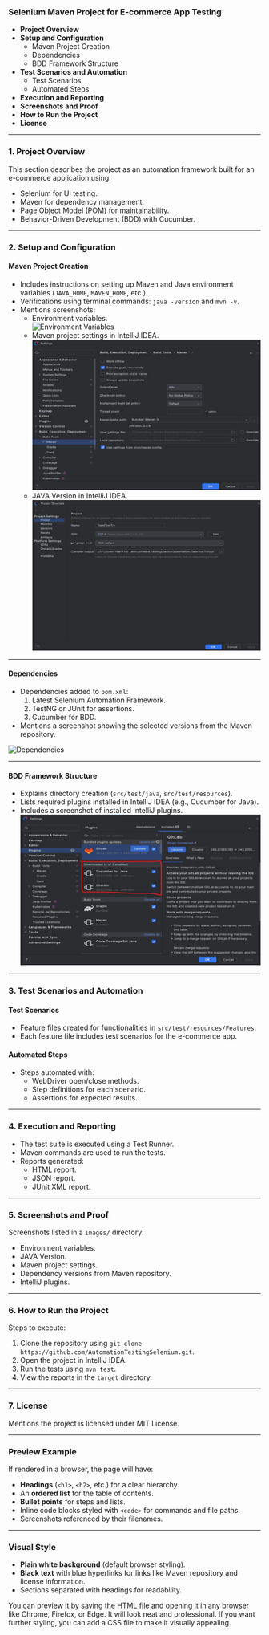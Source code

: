 <h3>
  <strong>Selenium Maven Project for E-commerce App Testing</strong>
</h3>
<ul>
  <li>
    <strong>Project Overview</strong>
  </li>
  <li><strong>Setup and Configuration</strong>
<ul>
  <li>Maven Project Creation</li>
  <li>Dependencies</li>
  <li>BDD Framework Structure</li>
</ul>
  </li>
  <li><strong>Test Scenarios and Automation</strong>
    <ul>
      <li>Test Scenarios</li>
      <li>Automated Steps</li>
    </ul>
  </li>
  <li><strong>Execution and Reporting</strong></li>
  <li><strong>Screenshots and Proof</strong></li>
  <li><strong>How to Run the Project</strong></li>
  <li><strong>License</strong></li>
</ul>
<hr>
<h3><strong>1. Project Overview</strong></h3>
<p>This section describes the project as an automation framework built for an e-commerce application using:</p>
<ul>
  <li>Selenium for UI testing.</li><li>Maven for dependency management.</li>
  <li>Page Object Model (POM) for maintainability.</li>
  <li>Behavior-Driven Development (BDD) with Cucumber.</li>
</ul>
<hr>
<h3><strong>2. Setup and Configuration</strong></h3>
<h4><strong>Maven Project Creation</strong></h4>
<ul>
  <li>Includes instructions on setting up Maven and Java environment variables (<code>JAVA_HOME</code>, <code>MAVEN_HOME</code>, etc.).</li>
  <li>Verifications using terminal commands: <code>java -version</code> and <code>mvn -v</code>.</li>
  <li>Mentions screenshots:<ul><li>Environment variables.</li>
    <img src="images/EnvironmentVariables.PNG" alt="Environment Variables" width="500" height="300">
    <li>Maven project settings in IntelliJ IDEA.</li>
    <img src="images/MavenVersion.jpg" alt="Maven Version" width="500" height="300">
     <li>JAVA Version in IntelliJ IDEA.</li>
    <img src="images/JavaVersion.jpg" alt="JAVA Version" width="500" height="300">
  </ul>
  </li>
</ul>
<hr>
<h4><strong>Dependencies</strong></h4>
<ul>
  <li>Dependencies added to <code>pom.xml</code>:<ol>
    <li>Latest Selenium Automation Framework.</li>
    <li>TestNG or JUnit for assertions.</li>
    <li>Cucumber for BDD.</li></ol></li>
  <li>Mentions a screenshot showing the selected versions from the Maven repository.</li>
</ul>
<img src="images/Dependencies.PNG" alt="Dependencies" width="500" height="300">
<hr>
<h4><strong>BDD Framework Structure</strong></h4>
<ul>
  <li>Explains directory creation (<code>src/test/java</code>, <code>src/test/resources</code>).</li>
  <li>Lists required plugins installed in IntelliJ IDEA (e.g., Cucumber for Java).</li>
  <li>Includes a screenshot of installed IntelliJ plugins.</li>
  <img src="images/Plugins.jpg" alt="Plugins" width="500" height="300">
</ul>
<hr>
<h3><strong>3. Test Scenarios and Automation</strong></h3>
<h4><strong>Test Scenarios</strong></h4>
<ul>
  <li>Feature files created for functionalities in <code>src/test/resources/Features</code>.</li>
  <li>Each feature file includes test scenarios for the e-commerce app.</li>
</ul>
<h4><strong>Automated Steps</strong></h4>
<ul>
  <li>Steps automated with:<ul><li>WebDriver open/close methods.</li>
    <li>Step definitions for each scenario.</li><li>Assertions for expected results.</li>
  </ul>
  </li>
</ul>
<hr>
<h3><strong>4. Execution and Reporting</strong></h3>
<ul>
  <li>The test suite is executed using a Test Runner.</li>
  <li>Maven commands are used to run the tests.</li>
  <li>Reports generated:<ul><li>HTML report.</li>
    <li>JSON report.</li><li>JUnit XML report.</li>
  </ul>
  </li>
</ul>
<hr>
<h3><strong>5. Screenshots and Proof</strong></h3>
<p>Screenshots listed in a <code>images/</code> directory:</p>
<ul>
  <li>Environment variables.</li>
  <li>JAVA Version.</li>
  <li>Maven project settings.</li>
  <li>Dependency versions from Maven repository.</li>
  <li>IntelliJ plugins.</li>
</ul>
<hr>
<h3><strong>6. How to Run the Project</strong></h3>
<p>Steps to execute:</p>
<ol>
  <li>Clone the repository using <code>git clone https://github.com/AutomationTestingSelenium.git</code>.</li>
  <li>Open the project in IntelliJ IDEA.</li><li>Run the tests using <code>mvn test</code>.</li>
  <li>View the reports in the <code>target</code> directory.</li>
</ol>
<hr>
<h3><strong>7. License</strong></h3>
<p>Mentions the project is licensed under MIT License.</p>
<hr>
<h3><strong>Preview Example</strong></h3>
<p>If rendered in a browser, the page will have:</p>
<ul>
  <li><strong>Headings</strong> (<code>&lt;h1&gt;</code>, <code>&lt;h2&gt;</code>, etc.) for a clear hierarchy.</li>
  <li>An <strong>ordered list</strong> for the table of contents.</li>
  <li><strong>Bullet points</strong> for steps and lists.</li>
  <li>Inline code blocks styled with <code>&lt;code&gt;</code> for commands and file paths.</li>
  <li>Screenshots referenced by their filenames.</li>
</ul>
<hr>
<h3><strong>Visual Style</strong></h3>
<ul>
  <li><strong>Plain white background</strong> (default browser styling).</li>
  <li><strong>Black text</strong> with blue hyperlinks for links like Maven repository and license information.</li>
  <li>Sections separated with headings for readability.</li>
</ul>
<p>You can preview it by saving the HTML file and opening it in any browser like Chrome, Firefox, or Edge. It will look neat and professional. If you want further styling, you can add a CSS file to make it visually appealing.</p>


